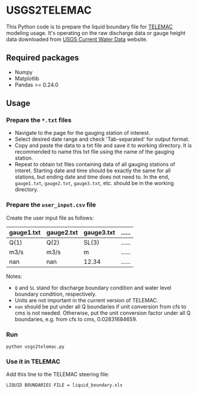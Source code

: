 # USGS2TELEMAC

This Python code is to prepare the liquid boundary file for [TELEMAC](http://www.opentelemac.org/ "TELEMAC website") modeling usage. It's operating on the raw discharge data or gauge height data downloaded from [USGS Current Water Data](https://waterdata.usgs.gov/nwis/rt "USGS Current Water Data") website. 

## Required packages

* Numpy
* Matplotlib
* Pandas >= 0.24.0

## Usage

### Prepare the `*.txt` files

* Navigate to the page for the gauging station of interest.
* Select desired date range and check 'Tab-separated' for output format. 
* Copy and paste the data to a txt file and save it to working directory. It is recommended to name this txt file using the name of the gauging station.
* Repeat to obtain txt files containing data of all gauging stations of interet. Starting date and time should be exactly the same for all stations, but ending date and time does not need to. In the end, `gauge1.txt`, `gauge2.txt`, `gauge3.txt`, etc. should be in the working directory.

### Prepare the `user_input.csv` file
Create the user input file as follows:

|gauge1.txt|gauge2.txt|gauge3.txt|......|
|---|---|---|---|
|Q(1)|Q(2)|SL(3)|......|
|m3/s|m3/s|m|......|
|nan|nan|12.34|......|

Notes:
* `Q` and `SL` stand for discharge boundary condition and water level boundary condition, respectively.
* Units are not important in the current version of TELEMAC.
* `nan` should be put under all Q boundaries if unit conversion from cfs to cms is not needed. Otherwise, put the unit conversion factor under all Q boundaries, e.g. from cfs to cms, 0.02831684659.

### Run

```
python usgs2telemac.py
```


### Use it in TELEMAC

Add this line to the TELEMAC steering file:

```
LIQUID BOUNDARIES FILE = liquid_boundary.xls
```
